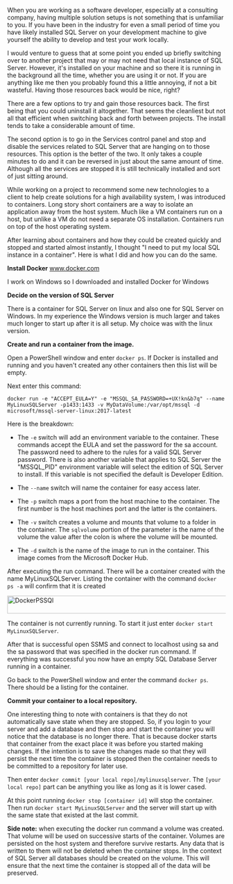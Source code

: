 When you are working as a software developer, especially at a consulting company, having multiple solution setups is not something that is unfamiliar to you. If you have been in the industry for even a small period of time you have likely installed SQL Server on your development machine to give yourself the ability to develop and test your work locally.

I would venture to guess that at some point you ended up briefly switching over to another project that may or may not need that local instance of SQL Server. However, it's installed on your machine and so there it is running in the background all the time, whether you are using it or not. If you are anything like me then you probably found this a little annoying, if not a bit wasteful. Having those resources back would be nice, right?

There are a few options to try and gain those resources back. The first being that you could uninstall it altogether. That seems the cleanliest but not all that efficient when switching back and forth between projects. The install tends to take a considerable amount of time.

The second option is to go in the Services control panel and stop and disable the services related to SQL Server that are hanging on to those resources. This option is the better of the two. It only takes a couple minutes to do and it can be reversed in just about the same amount of time. Although all the services are stopped it is still technically installed and sort of just sitting around.

While working on a project to recommend some new technologies to a client to help create solutions for a high availability system, I was introduced to containers. Long story short containers are a way to isolate an application away from the host system. Much like a VM containers run on a host, but unlike a VM do not need a separate OS installation. Containers run on top of the host operating system.

After learning about containers and how they could be created quickly and stopped and started almost instantly, I thought "I need to put my local SQL instance in a container". Here is what I did and how you can do the same.

**Install Docker**
 <a href="http://www.docker.com">www.docker.com</a>

I work on Windows so I downloaded and installed Docker for Windows

**Decide on the version of SQL Server**

There is a container for SQL Server on linux and also one for SQL Server on Windows. In my experience the Windows version is much larger and takes much longer to start up after it is all setup. My choice was with the linux version.

**Create and run a container from the image.**

Open a PowerShell window and enter ```docker ps```. If Docker is installed and running and you haven't created any other containers then this list will be empty.

Next enter this command:

```docker run -e "ACCEPT_EULA=Y" -e "MSSQL_SA_PASSWORD=+UX!kn&b7q" --name MyLinuxSQLServer -p1433:1433 -v MyDataVolume:/var/opt/mssql -d microsoft/mssql-server-linux:2017-latest```

Here is the breakdown:

+   The ```-e``` switch will add an environment variable to the container. These commands accept the EULA and set the password for the sa account. The password need to adhere to the rules for a valid SQL Server password. There is also another variable that applies to SQL Server the "MSSQL_PID" environment variable will select the edition of SQL Server to install. If this variable is not specified the default is Developer Edition.

+   The ```--name``` switch will name the container for easy access later.

+   The ```-p``` switch maps a port from the host machine to the container. The first number is the host machines port and the latter is the containers.

+   The ```-v``` switch creates a volume and mounts that volume to a folder in the container. The ```sqlvolume``` portion of the parameter is the name of the volume the value after the colon is where the volume will be mounted.

+   The ```-d``` switch is the name of the image to run in the container. This image comes from the Microsoft Docker Hub.

After executing the run command. There will be a container created with the name MyLinuxSQLServer. Listing the container with the command ```docker ps -a``` will confirm that it is created

<img class="alignnone size-full wp-image-36" src="../images/dockerpssql.png" alt="DockerPSSQl" width="1404" height="41" />

The container is not currently running. To start it just enter ```docker start MyLinuxSQLServer```.

After that is successful open SSMS and connect to localhost using sa and the sa password that was specified in the docker run command. If everything was successful you now have an empty SQL Database Server running in a container.

Go back to the PowerShell window and enter the command ```docker ps```. There should be a listing for the container.

**Commit your container to a local repository.**

One interesting thing to note with containers is that they do not automatically save state when they are stopped. So, if you login to your server and add a database and then stop and start the container you will notice that the database is no longer there. That is because docker starts that container from the exact place it was before you started making changes. If the intention is to save the changes made so that they will persist the next time the container is stopped then the container needs to be committed to a repository for later use.

Then enter ```docker commit [your local repo]/mylinuxsqlserver```. The ```[your local repo]``` part can be anything you like as long as it is lower cased.

At this point running ```docker stop [container id]``` will stop the container. Then run ```docker start MyLinuxSQLServer``` and the server will start up with the same state that existed at the last commit.

**Side note:** when executing the docker run command a volume was created. That volume will be used on successive starts of the container. Volumes are persisted on the host system and therefore survive restarts. Any data that is written to them will not be deleted when the container stops. In the context of SQL Server all databases should be created on the volume. This will ensure that the next time the container is stopped all of the data will be preserved.